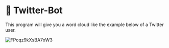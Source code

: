 # 🤖 Twitter-Bot
This program will give you a word cloud like the example below of a Twitter user.

![FPcqz9kXsBA7xW3](https://user-images.githubusercontent.com/40957618/222976127-4a5badba-5459-475c-b54f-c5d23c8cfaa0.png)
